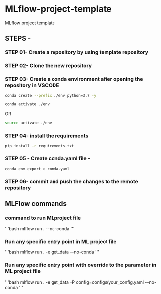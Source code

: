 # MLflow-project-template
MLflow project template

## STEPS -

### STEP 01- Create a repository by using template repository

### STEP 02- Clone the new repository

### STEP 03- Create a conda environment after opening the repository in VSCODE

```bash
conda create --prefix ./env python=3.7 -y
```

```bash
conda activate ./env
```
OR
```bash
source activate ./env
```

### STEP 04- install the requirements
```bash
pip install -r requirements.txt
```

### STEP 05 - Create conda.yaml file -
```bash
conda env export > conda.yaml
```

### STEP 06- commit and push the changes to the remote repository


## MLFlow commands

### command to run MLproject file
'''bash
mlflow run . --no-conda
'''

### Run any specific entry point in ML project file
'''bash
mlflow run . -e get_data --no-conda
'''

### Run any specific entry point with override to the parameter in ML project file
'''bash
mlflow run . -e get_data -P config=configs/your_config.yaml --no-conda
'''
